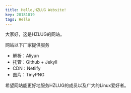 ```yaml
---
title: Hello,HZLUG Website!
key: 20181019
tags: Hello
---
```

大家好，这是HZLUG的网站。

网站以下厂家提供服务
- 解析：Aliyun
- 托管：Github + Jekyll
- CDN：Netlify
- 图片：TinyPNG

希望网站能更好地服务HZLUG的成员以及广大的Linux爱好者。